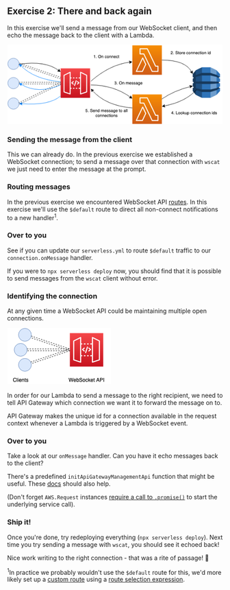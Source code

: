 ## Exercise 2: There and back again

In this exercise we'll send a message from our WebSocket client, and then echo the message back to the client with a Lambda.

![Exercise diagram](exercise-diagram.png)

### Sending the message from the client

This we can already do. In the previous exercise we established a WebSocket connection; to send a message over that connection with `wscat` we just need to enter the message at the prompt.

### Routing messages

In the previous exercise we encountered WebSocket API [routes](https://docs.aws.amazon.com/apigateway/latest/developerguide/websocket-api-develop-routes.html). In this exercise we'll use the `$default` route to direct all non-connect notifications to a new handler<sup>1</sup>.

### Over to you

See if you can update our `serverless.yml` to route `$default` traffic to our `connection.onMessage` handler.

If you were to `npx serverless deploy` now, you should find that it is possible to send messages from the `wscat` client without error.

### Identifying the connection

At any given time a WebSocket API could be maintaining multiple open connections.

![Multiple connections diagram](multiple-connections-diagram.png)

In order for our Lambda to send a message to the right recipient, we need to tell API Gateway which connection we want it to forward the message on to.

API Gateway makes the unique id for a connection available in the request context whenever a Lambda is triggered by a WebSocket event.

### Over to you

Take a look at our `onMessage` handler. Can you have it echo messages back to the client?

There's a predefined `initApiGatewayManagementApi` function that might be useful. These [docs](https://docs.aws.amazon.com/AWSJavaScriptSDK/latest/AWS/ApiGatewayManagementApi.html#postToConnection-property) should also help.

(Don't forget `AWS.Request` instances [require a call to `.promise()`](https://docs.aws.amazon.com/sdk-for-javascript/v2/developer-guide/using-promises.html) to start the underlying service call).

### Ship it!

Once you're done, try redeploying everything (`npx serverless deploy`). Next time you try sending a message with `wscat`, you should see it echoed back!

Nice work writing to the right connection - that was a rite of passage! :grimacing:

<sup>1</sup>In practice we probably wouldn't use the `$default` route for this, we'd more likely set up a [custom route](https://docs.aws.amazon.com/apigateway/latest/developerguide/apigateway-websocket-api-routes-integrations.html#apigateway-websocket-api-routes-about-custom) using a [route selection expression](https://docs.aws.amazon.com/apigateway/latest/developerguide/websocket-api-develop-routes.html#apigateway-websocket-api-route-selection-expressions).
